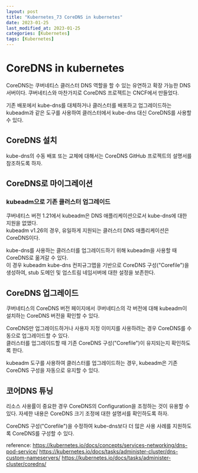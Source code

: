 ```yaml
---
layout: post
title: "Kubernetes_73 CoreDNS in kubernetes"
date: 2023-01-25
last_modified_at: 2023-01-25
categories: [Kubernetes]
tags: [Kubernetes]
---
```


# CoreDNS in kubernetes

CoreDNS는 쿠버네티스 클러스터 DNS 역할을 할 수 있는 유연하고 확장 가능한 DNS 서버이다. 쿠버네티스와 마찬가지로 CoreDNS 프로젝트는 CNCF에서 만들었다.   

기존 배포에서 kube-dns를 대체하거나 클러스터를 배포하고 업그레이드하는 kubeadm과 같은 도구를 사용하여 클러스터에서 kube-dns 대신 CoreDNS를 사용할 수 있다.   

## CoreDNS 설치
kube-dns의 수동 배포 또는 교체에 대해서는 CoreDNS GitHub 프로젝트의 설명서를 참조하도록 하자.   

## CoreDNS로 마이그레이션
### kubeadm으로 기존 클러스터 업그레이드
쿠버네티스 버전 1.21에서 kubeadm은 DNS 애플리케이션으로서 kube-dns에 대한 지원을 없앴다.   
kubeadm v1.26의 경우, 유일하게 지원되는 클러스터 DNS 애플리케이션은 CoreDNS이다.   

kube-dns를 사용하는 클러스터를 업그레이드하기 위해 kubeadm을 사용할 때 CoreDNS로 옮겨갈 수 있다.    
이 경우 kubeadm kube-dns 컨피규그맵을 기반으로 CoreDNS 구성("Corefile")을 생성하여, stub 도메인 및 업스트림 네임서버에 대한 설정을 보존한다.   

## CoreDNS 업그레이드
쿠버네티스의 CoreDNS 버전 페이지에서 쿠버네티스의 각 버전에 대해 kubeadm이 설치하는 CoreDNS 버전을 확인할 수 있다.   

CoreDNS만 업그레이드하거나 사용자 지정 이미지를 사용하려는 경우 CoreDNS를 수동으로 업그레이드할 수 있다.    
클러스터를 업그레이드할 때 기존 CoreDNS 구성("Corefile")이 유지되는지 확인하도록 한다.   

kubeadm 도구를 사용하여 클러스터를 업그레이드하는 경우, kubeadm은 기존 CoreDNS 구성을 자동으로 유지할 수 있다.   

## 코어DNS 튜닝
리소스 사용률이 중요한 경우 CoreDNS의 Configuration을 조정하는 것이 유용할 수 있다. 자세한 내용은 CoreDNS 크기 조정에 대한 설명서를 확인하도록 하자.   

CoreDNS 구성("Corefile")을 수정하여 kube-dns보다 더 많은 사용 사례를 지원하도록 CoreDNS를 구성할 수 있다.    


reference: 
https://kubernetes.io/docs/concepts/services-networking/dns-pod-service/
https://kubernetes.io/docs/tasks/administer-cluster/dns-custom-nameservers/
https://kubernetes.io/docs/tasks/administer-cluster/coredns/
